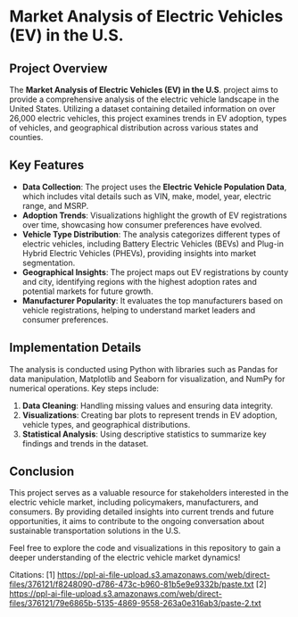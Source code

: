 # Market Analysis of Electric Vehicles (EV) in the U.S.

## Project Overview
The **Market Analysis of Electric Vehicles (EV) in the U.S**. project aims to provide a comprehensive analysis of the electric vehicle landscape in the United States. Utilizing a dataset containing detailed information on over 26,000 electric vehicles, this project examines trends in EV adoption, types of vehicles, and geographical distribution across various states and counties.

## Key Features
- **Data Collection**: The project uses the **Electric Vehicle Population Data**, which includes vital details such as VIN, make, model, year, electric range, and MSRP.
- **Adoption Trends**: Visualizations highlight the growth of EV registrations over time, showcasing how consumer preferences have evolved.
- **Vehicle Type Distribution**: The analysis categorizes different types of electric vehicles, including Battery Electric Vehicles (BEVs) and Plug-in Hybrid Electric Vehicles (PHEVs), providing insights into market segmentation.
- **Geographical Insights**: The project maps out EV registrations by county and city, identifying regions with the highest adoption rates and potential markets for future growth.
- **Manufacturer Popularity**: It evaluates the top manufacturers based on vehicle registrations, helping to understand market leaders and consumer preferences.

## Implementation Details
The analysis is conducted using Python with libraries such as Pandas for data manipulation, Matplotlib and Seaborn for visualization, and NumPy for numerical operations. Key steps include:
1. **Data Cleaning**: Handling missing values and ensuring data integrity.
2. **Visualizations**: Creating bar plots to represent trends in EV adoption, vehicle types, and geographical distributions.
3. **Statistical Analysis**: Using descriptive statistics to summarize key findings and trends in the dataset.

## Conclusion
This project serves as a valuable resource for stakeholders interested in the electric vehicle market, including policymakers, manufacturers, and consumers. By providing detailed insights into current trends and future opportunities, it aims to contribute to the ongoing conversation about sustainable transportation solutions in the U.S. 

Feel free to explore the code and visualizations in this repository to gain a deeper understanding of the electric vehicle market dynamics!

Citations:
[1] https://ppl-ai-file-upload.s3.amazonaws.com/web/direct-files/376121/f8248090-d786-473c-b960-81b5e9e9332b/paste.txt
[2] https://ppl-ai-file-upload.s3.amazonaws.com/web/direct-files/376121/79e6865b-5135-4869-9558-263a0e316ab3/paste-2.txt
